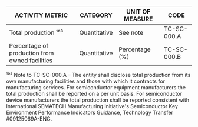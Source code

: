 | ACTIVITY METRIC | CATEGORY | UNIT OF MEASURE | CODE |
|-----------------|----------|-----------------|------|
| Total production ¹⁰³ | Quantitative | See note | TC-SC-000.A |
| Percentage of production from owned facilities | Quantitative | Percentage (%) | TC-SC-000.B |

¹⁰³ Note to TC-SC-000.A – The entity shall disclose total production from its own manufacturing facilities and those with which it contracts for manufacturing services. For semiconductor equipment manufacturers the total production shall be reported on a per unit basis. For semiconductor device manufacturers the total production shall be reported consistent with International SEMATECH Manufacturing Initiative's Semiconductor Key Environment Performance Indicators Guidance, Technology Transfer #09125069A-ENG.